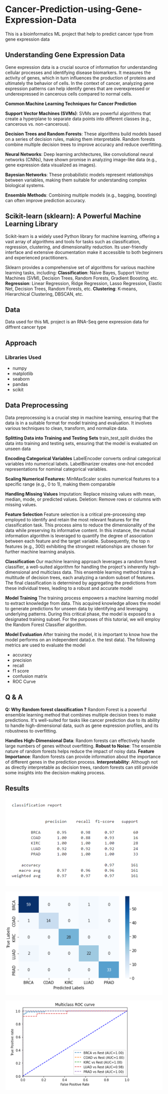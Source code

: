 # Cancer-Prediction-using-Gene-Expression-Data
This is a bioinformatics ML project that help to predict cancer type from gene expression data

## Understanding Gene Expression Data

Gene expression data is a crucial source of information for understanding cellular processes and identifying disease biomarkers. It measures the activity of genes, which in turn influences the production of proteins and ultimately the behavior of cells. In the context of cancer, analyzing gene expression patterns can help identify genes that are overexpressed or underexpressed in cancerous cells compared to normal cells.

**Common Machine Learning Techniques for Cancer Prediction**

**Support Vector Machines (SVMs)**: SVMs are powerful algorithms that create a hyperplane to separate data points into different classes (e.g., cancerous vs. non-cancerous).

**Decision Trees and Random Forests**: These algorithms build models based on a series of decision rules, making them interpretable. Random forests combine multiple decision trees to improve accuracy and reduce overfitting.

**Neural Networks**: Deep learning architectures, like convolutional neural networks (CNNs), have shown promise in analyzing image-like data (e.g., gene expression data visualized as images).

**Bayesian Networks**: These probabilistic models represent relationships between variables, making them suitable for understanding complex biological systems.

**Ensemble Methods**: Combining multiple models (e.g., bagging, boosting) can often improve prediction accuracy.

## Scikit-learn (sklearn): A Powerful Machine Learning Library
Scikit-learn is a widely used Python library for machine learning, offering a vast array of algorithms and tools for tasks such as classification, regression, clustering, and dimensionality reduction. Its user-friendly interface and extensive documentation make it accessible to both beginners and experienced practitioners.

Sklearn provides a comprehensive set of algorithms for various machine learning tasks, including:
**Classification**: Naive Bayes, Support Vector Machines (SVM), Decision Trees, Random Forests, Gradient Boosting, etc.
**Regression**: Linear Regression, Ridge Regression, Lasso Regression, Elastic Net, Decision Trees, Random Forests, etc.
**Clustering**: K-means, Hierarchical Clustering, DBSCAN, etc.

## Data
Data used for this ML project is an RNA-Seq gene expression data for diffrent cancer type

## Approach

### Libraries Used
* numpy
* matplotlib
* seaborn
* pandas
* scikit

## Data Preprocessing
Data preprocessing is a crucial step in machine learning, ensuring that the data is in a suitable format for model training and evaluation. It involves various techniques to clean, transform, and normalize data.

**Splitting Data into Training and Testing Sets**
train_test_split divides the data into training and testing sets, ensuring that the model is evaluated on unseen data

**Encoding Categorical Variables**
LabelEncoder converts ordinal categorical variables into numerical labels.
LabelBinarizer creates one-hot encoded representations for nominal categorical variables.

**Scaling Numerical Features:**
MinMaxScaler scales numerical features to a specific range (e.g., 0 to 1), making them comparable

**Handling Missing Values**
Imputation: Replace missing values with mean, median, mode, or predicted values.
Deletion: Remove rows or columns with missing values.

**Feature Selection**
Feature selection is a critical pre-processing step employed to identify and retain the most relevant features for the classification task. This process aims to reduce the dimensionality of the data while preserving its informative content. In this instance, the mutual information algorithm is leveraged to quantify the degree of association between each feature and the target variable. Subsequently, the top n features (e.g., 300) exhibiting the strongest relationships are chosen for further machine learning analysis.

**Classification**
Our machine learning approach leverages a random forest classifier, a well-suited algorithm for handling the project's inherently high-dimensional and multiclass data. This ensemble learning method trains a multitude of decision trees, each analyzing a random subset of features. The final classification is determined by aggregating the predictions from these individual trees, leading to a robust and accurate model

**Model Training**
The training process empowers a machine learning model to extract knowledge from data. This acquired knowledge allows the model to generate predictions for unseen data by identifying and leveraging underlying patterns. During this critical phase, the model is exposed to a designated training subset. For the purposes of this tutorial, we will employ the Random Forest Classifier algorithm.

**Model Evaluation**
After training the model, it is important to know how the model performs on an independent data(i.e. the test data). The following metrics are used to evaluate the model

* accuracy
* precision
* recall
* f1 score
* confusion matrix
* ROC Curve

## Q & A

**Q: Why Random forest classification ?**
Random Forest is a powerful ensemble learning method that combines multiple decision trees to make predictions. It's well-suited for tasks like cancer prediction due to its ability to handle high-dimensional data, such as gene expression profiles, and its robustness to overfitting.

**Handles High-Dimensional Data**: Random forests can effectively handle large numbers of genes without overfitting.
**Robust to Noise**: The ensemble nature of random forests helps reduce the impact of noisy data.
**Feature Importance**: Random forests can provide information about the importance of different genes in the prediction process.
**Interpretability**: Although not as directly interpretable as decision trees, random forests can still provide some insights into the decision-making process.

## Results

![alt text](image.png)

![alt text](image-1.png)

![alt text](image-2.png)